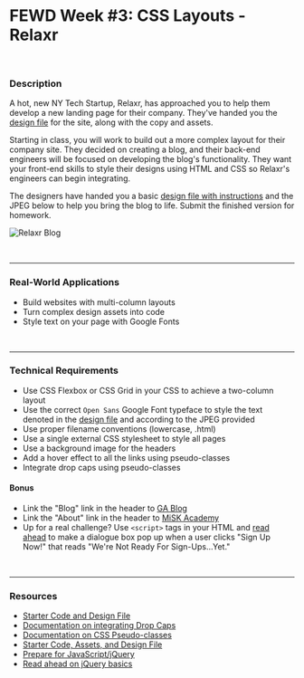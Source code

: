 # FEWD Week #3: CSS Layouts - Relaxr


<br>


### Description 


A hot, new NY Tech Startup, Relaxr, has approached you to help them develop a new landing page for their company. They've handed you the [design file](./starter-code/design_file.txt) for the site, along with the copy and assets. 

Starting in class, you will work to build out a more complex layout for their company site. They decided on creating a blog, and their back-end engineers will be focused on developing the blog's functionality. They want your front-end skills to style their designs using HTML and CSS so Relaxr's engineers can begin integrating. 

The designers have handed you a basic [design file with instructions](./starter-code/design_file.txt) and the JPEG below to help you bring the blog to life. Submit the finished version for homework.

![Relaxr Blog](https://i.imgur.com/fFMbLsf.png)

<br>

---


### Real-World Applications

- Build websites with multi-column layouts
- Turn complex design assets into code
- Style text on your page with Google Fonts

<br>

---


### Technical Requirements 

- Use CSS Flexbox or CSS Grid in your CSS to achieve a two-column layout
- Use the correct ```Open Sans``` Google Font typeface to style the text denoted in the [design file](./starter-code/design_file.txt) and according to the JPEG provided
- Use proper filename conventions (lowercase, .html)
- Use a single external CSS stylesheet to style all pages
- Use a background image for the headers
- Add a hover effect to all the links using pseudo-classes
- Integrate drop caps using pseudo-classes


#### Bonus

- Link the "Blog" link in the header to [GA Blog](https://generalassemb.ly/blog/)
- Link the "About" link in the header to [MiSK Academy](https://misk.org.sa/miskacademy/services/general-assembly-2019/)
- Up for a real challenge? Use ```<script>``` tags in your HTML and [read ahead](https://learn.jquery.com/events/event-basics/) to make a dialogue box pop up when a user clicks "Sign Up Now!" that reads "We're Not Ready For Sign-Ups...Yet."

<br>

---

### Resources

- [Starter Code and Design File](starter_code/readme)
- [Documentation on integrating Drop Caps](https://css-tricks.com/snippets/css/drop-caps/)
- [Documentation on CSS Pseudo-classes](http://www.w3schools.com/CSS/CSS_pseudo_classes.asp)
- [Starter Code, Assets, and Design File](starter_code/)
- [Prepare for JavaScript/jQuery](https://generalassemb.ly/online/videos/what-can-you-do-with-javascript)
- [Read ahead on jQuery basics](https://learn.jquery.com/events/event-basics/)
